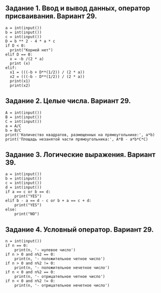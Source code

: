 ## Задание 1. Ввод и вывод данных, оператор присваивания. Вариант 29.
```
a = int(input())
b = int(input())
c = int(input())
D = b ** 2 - 4 * a * c
if D < 0:
  print("Корней нет")
elif D == 0:
  x = -b /(2 * a)
  print (x)
elif:
  x1 = (((-b + D**(1/2)) / (2 * a))
  x2 = (((-b - D**(1/2)) / (2 * a))
  print(x1)
  print(x2)
```

## Задание 2. Целые числа. Вариант 29.
```
A = int(input())
B = int(input())
C = int(input())
a = A/C
b = B/C
print('Количество квадратов, размещенных на прямоугольнике:', a*b)
print('Площадь незанятой части прямоугольника:', A*B - a*b*C*C)
```

## Задание 3. Логические выражения. Вариант 39.
```
a = int(input())
b = int(input())
c = int(input())
d = int(input())
if a == c or b == d:
    print("YES")
elif b - a == d - c or b + a == c + d:
    print("YES")
else:
    print("NO")
```

## Задание 4. Условный оператор. Вариант 29.
```
n = int(input())
if n == 0:
    print(n, '- нулевое число')
if n > 0 and n%2 == 0:
    print(n, '- положительное четное число')
if n > 0 and n%2 != 0:
    print(n, '- положительное нечетное число')
if n < 0 and n%2 == 0:
    print(n, '- отрицательное четное число')
if n < 0 and n%2 != 0:
    print(n, '- отрицательное нечетное число')
```
